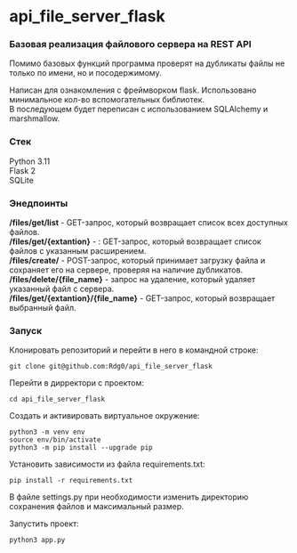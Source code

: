 # api_file_server_flask


### Базовая реализация файлового сервера на REST API

Помимо базовых функций программа проверят на дубликаты файлы не только по имени, но и посодержимому.   

Написан для ознакомления с фреймворком flask. Использовано минимальное кол-во вспомогательных библиотек.  
В последующем будет переписан c использованием SQLAlchemy и marshmallow.


### Стек 

Python 3.11  
Flask 2  
SQLite


### Энедпоинты

**/files/get/list** - GET-запрос, который возвращает список всех доступных файлов.  
**/files/get/{extantion}** - : GET-запрос, который возвращает список файлов с указанным расширением.  
**/files/create/** -  POST-запрос, который принимает загрузку файла и сохраняет его на сервере, проверяя на наличие дубликатов.  
**/files/delete/{file_name}** -  запрос на удаление, который удаляет указанный файл с сервера.  
**/files/get/{extantion}/{file_name}** -  GET-запрос, который возвращает выбранный файл.  


### Запуск  

Клонировать репозиторий и перейти в него в командной строке:

```
git clone git@github.com:Rdg0/api_file_server_flask
```
Перейти в дирректори с проектом:

```
cd api_file_server_flask
```

Cоздать и активировать виртуальное окружение:

```
python3 -m venv env
source env/bin/activate
python3 -m pip install --upgrade pip
```

Установить зависимости из файла requirements.txt:

```
pip install -r requirements.txt
```

В файле settings.py при необходимости изменить директорию сохранения файлов и максимальный размер.  


Запустить проект:

```
python3 app.py
``` 

